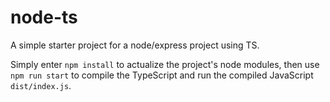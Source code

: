 # node-ts
A simple starter project for a node/express project using TS.

Simply enter `npm install` to actualize the project's node modules, then use `npm run start` to compile the TypeScript and run the compiled JavaScript `dist/index.js`.
